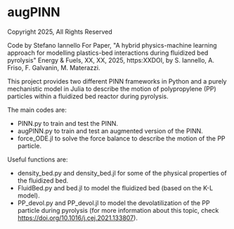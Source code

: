 # augPINN

Copyright 2025, All Rights Reserved

Code by Stefano Iannello
For Paper, "A hybrid physics-machine learning approach 
            for modelling plastics-bed interactions during fluidized bed pyrolysis"
Energy & Fuels, XX, XX, 2025,
https:XXDOI,
by S. Iannello, A. Friso, F. Galvanin, M. Materazzi.

This project provides two different PINN frameworks in Python and a purely mechanistic model in Julia to describe the motion of polypropylene (PP) particles within a fluidized bed reactor during pyrolysis.

The main codes are:
  - PINN.py to train and test the PINN.
  - augPINN.py to train and test an augmented version of the PINN.
  - force_ODE.jl to solve the force balance to describe the motion of the PP particle.

Useful functions are:
  - density_bed.py and density_bed.jl for some of the physical properties of the fluidized bed.
  - FluidBed.py and bed.jl to model the fluidized bed (based on the K-L model).
  - PP_devol.py and PP_devol.jl to model the devolatilization of the PP particle during pyrolysis (for more information about this topic, check https://doi.org/10.1016/j.cej.2021.133807).
